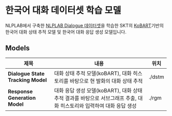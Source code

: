 # 한국어 대화 데이터셋 학습 모델

NLPLAB에서 구축한 [NLPLAB Dialogue 데이터셋](https://github.com/NLPlab-skku/DATA/tree/main/Dialogue)을 학습한 SKT의 [KoBART](https://github.com/SKT-AI/KoBART)기반의 한국어 대화 상태 추적 모델 및 한국어 대화 응답 생성 모델입니다.
  
## Models
|제목|내용|위치|
|------|---|---|
|**Dialogue State Tracking Model**|대화 상태 추적 모델(koBART), 대화 히스토리를 바탕으로 현 발화의 대화 상태 추적|./dstm|
|**Response Generation Model**|대화 응답 생성 모델(koBART), 대화 상태 추적 결과를 바탕으로 서브그래프 추출, 대화 히스토리와 입력하여 대화 응답 생성|./rgm|
